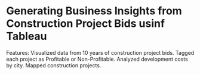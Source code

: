 # Generating Business Insights from Construction Project Bids usinf Tableau
Features:
Visualized data from 10 years of construction project bids.
Tagged each project as Profitable or Non-Profitable.
Analyzed development costs by city.
Mapped construction projects.
